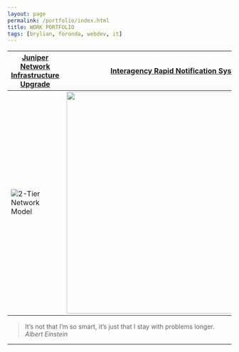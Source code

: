 ```yaml
---
layout: page
permalink: /portfolio/index.html
title: WORK PORTFOLIO
tags: [brylian, foronda, webdev, it]
---
```


[Juniper Network Infrastructure Upgrade](http://brylianforonda.com/it/2016/05/network-infrastructure-upgrade-overview) | [Interagency Rapid Notification System]()
------------------------------------------------- | ----------------------------------------------
![2-Tier Network Model](https://dl.dropboxusercontent.com/u/33327425/images/it/2-Tier_Network_Design.png) | <img src="https://dl.dropboxusercontent.com/u/33327425/images/irns/IRNS_Notification_1.gif" alt="" style="width:500px;height:500px;">

 > It’s not that I’m so smart, it’s just that I stay with problems longer. 
<cite>Albert Einstein</cite>
___

